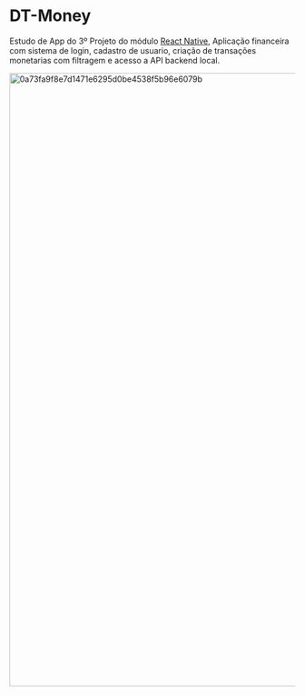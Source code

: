 # DT-Money
Estudo de App do 3º Projeto do módulo [React Native](https://app.rocketseat.com.br/classroom/projeto-aplicacao-financeira-2), Aplicação financeira com sistema de login, cadastro de usuario, criação de transações monetarias com filtragem e acesso a API backend local.

<img width="1920" height="1080" alt="0a73fa9f8e7d1471e6295d0be4538f5b96e6079b" src="https://github.com/user-attachments/assets/3d86d95c-c69f-43b6-901d-7ae5dc68f435" />
